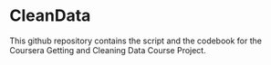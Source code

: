 # CleanData
This github repository contains the script and the codebook for the Coursera Getting and Cleaning Data Course Project. 
